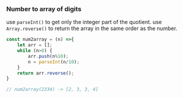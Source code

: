 ### Number to array of digits

use `parseInt()` to get only the integer part of the quotient.
use `Array.reverse()` to return the array in the same order as the number. 

```js
const num2array = (n) =>{
	let arr = [];
	while (n>0) { 
		arr.push(n%10); 
		n = parseInt(n/10); 
	}
	return arr.reverse();
}

// num2array(2334) -> [2, 3, 3, 4]
```